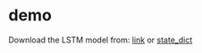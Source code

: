 # demo

Download the LSTM model from: [link](https://www.cs.virginia.edu/~zy3cx/demo/LSTM_three_languages.pth.tar) or [state_dict](https://www.cs.virginia.edu/~zy3cx/demo/LSTM_dict.pth)
